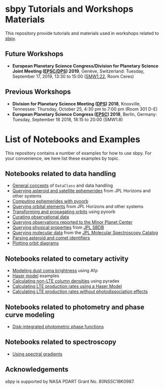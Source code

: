 # sbpy Tutorials and Workshops Materials

This repository provide tutorials and materials used in workshops related to [sbpy](http://sbpy.org).

## Future Workshops

* **European Planetary Science Congress/Division for Planetary Science Joint Meeting ([EPSC/DPS](https://www.epsc-dps2019.eu/)) 2019**, Genève, Switzerland: Tuesday, September 17, 2019, 13:30 to 15:00 ([SMW1.22](https://meetingorganizer.copernicus.org/EPSC-DPS2019/session/34640), Room Ceres)


## Previous Workshops

* **Division for Planetary Science Meeting ([DPS](https://aas.org/meetings/dps50)) 2018**, Knoxville, Tennessee: Thursday, October 25, 4:30 pm to 7:00 pm (Room 301 D-E)
* **European Planetary Science Congress ([EPSC](https://www.epsc2018.eu/)) 2018**, Berlin, Germany: Tuesday, September 18 2018, 18:15 to 20:00 (SMW1.8)


# List of Notebooks and Examples

This repository contains a number of examples for how to use sbpy. For your convenience, we here list these examples by topic.

## Notebooks related to data handling

* [General concepts](https://github.com/NASA-Planetary-Science/sbpy-tutorial/blob/master/notebooks/data/General_concepts.ipynb) of `DataClass` and data handling
* [Querying asteroid and satellite ephemerides](https://github.com/NASA-Planetary-Science/sbpy-tutorial/blob/master/notebooks/data/Ephem.ipynb) from JPL Horizons and other systems
* [Computing ephemerides with pyoorb](https://github.com/NASA-Planetary-Science/sbpy-tutorial/blob/master/notebooks/data/Ephem.ipynb)
* [Querying orbital elements](https://github.com/NASA-Planetary-Science/sbpy-tutorial/blob/master/notebooks/data/Orbit.ipynb) from JPL Horizons and other systems
* [Transforming and propagating orbits](https://github.com/NASA-Planetary-Science/sbpy-tutorial/blob/master/notebooks/data/Orbit.ipynb) using pyoorb
* [Curating observational data](https://github.com/NASA-Planetary-Science/sbpy-tutorial/blob/master/notebooks/data/Obs.ipynb)
* [Querying observations reported to the Minor Planet Center](https://github.com/NASA-Planetary-Science/sbpy-tutorial/blob/master/notebooks/data/Obs.ipynb#Retrieving-observations-from-the-Minor-Planet-Center)
* [Querying physical properties](https://github.com/NASA-Planetary-Science/sbpy-tutorial/blob/master/notebooks/data/Phys.ipynb) from [JPL SBDB](https://ssd.jpl.nasa.gov/sbdb.cgi)
* [Querying molecular data](https://github.com/NASA-Planetary-Science/sbpy-tutorial/blob/master/notebooks/data/Phys.ipynb#Querying-Molecular-Data) from the [JPL Molecular Spectroscopy Catalog](https://spec.jpl.nasa.gov/home.html)
* [Parsing asteroid and comet identifiers](https://github.com/NASA-Planetary-Science/sbpy-tutorial/blob/master/notebooks/data/Names.ipynb)
* [Plotting orbit diagrams](https://github.com/NASA-Planetary-Science/sbpy-tutorial/blob/master/notebooks/data/orbit-diagram.ipynb)

## Notebooks related to cometary activity

* [Modeling dust coma brightness](https://github.com/NASA-Planetary-Science/sbpy-tutorial/blob/master/notebooks/activity/dust-coma-brightness.ipynb) using Afρ
* [Haser model](https://github.com/NASA-Planetary-Science/sbpy-tutorial/blob/master/notebooks/activity/haser-model.ipynb) examples
* [Calculating non-LTE column densities](https://github.com/NASA-Planetary-Science/sbpy-tutorial/blob/master/notebooks/activity/NonLTE_prodrate.ipynb) using pyradex
* [Calculating LTE production rates using a Haser Model](https://github.com/NASA-Planetary-Science/sbpy-tutorial/blob/master/notebooks/activity/LTE_prodrate_Haser.ipynb)
* [Calculating LTE production rates without photodissociation effects](https://github.com/NASA-Planetary-Science/sbpy-tutorial/blob/master/notebooks/activity/LTE_prodrate_without_photolysis.ipynb)

## Notebooks related to photometry and phase curve modeling

* [Disk-integrated photometric phase functions](https://github.com/NASA-Planetary-Science/sbpy-tutorial/blob/master/notebooks/photometry/integrated_phasefunc.ipynb)

## Notebooks related to spectroscopy

* [Using spectral gradients](https://github.com/NASA-Planetary-Science/sbpy-tutorial/blob/master/notebooks/spectroscopy/spectral-gradient.ipynb)

## Acknowledgements

*sbpy* is supported by NASA PDART Grant No. 80NSSC18K0987.
